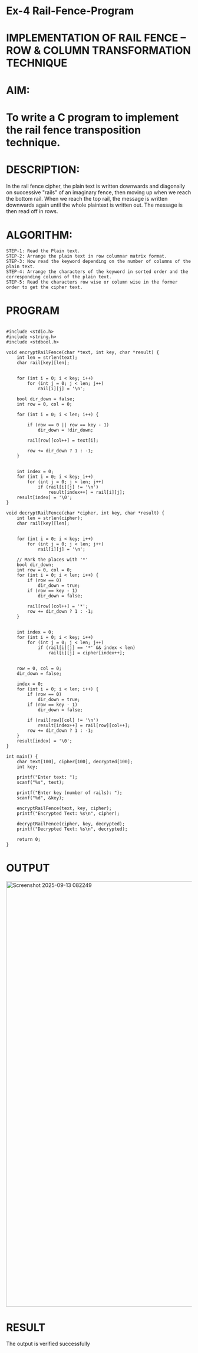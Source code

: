 # Ex-4 Rail-Fence-Program

# IMPLEMENTATION OF RAIL FENCE – ROW & COLUMN TRANSFORMATION TECHNIQUE

# AIM:

# To write a C program to implement the rail fence transposition technique.

# DESCRIPTION:

In the rail fence cipher, the plain text is written downwards and diagonally on successive "rails" of an imaginary fence, then moving up when we reach the bottom rail. When we reach the top rail, the message is written downwards again until the whole plaintext is written out. The message is then read off in rows.

# ALGORITHM:
~~~
STEP-1: Read the Plain text.
STEP-2: Arrange the plain text in row columnar matrix format.
STEP-3: Now read the keyword depending on the number of columns of the plain text.
STEP-4: Arrange the characters of the keyword in sorted order and the corresponding columns of the plain text.
STEP-5: Read the characters row wise or column wise in the former order to get the cipher text.
~~~
# PROGRAM
~~~

#include <stdio.h>
#include <string.h>
#include <stdbool.h>

void encryptRailFence(char *text, int key, char *result) {
    int len = strlen(text);
    char rail[key][len];

    
    for (int i = 0; i < key; i++)
        for (int j = 0; j < len; j++)
            rail[i][j] = '\n';

    bool dir_down = false;
    int row = 0, col = 0;

    for (int i = 0; i < len; i++) {
        
        if (row == 0 || row == key - 1)
            dir_down = !dir_down;

        rail[row][col++] = text[i];

        row += dir_down ? 1 : -1;
    }

    
    int index = 0;
    for (int i = 0; i < key; i++)
        for (int j = 0; j < len; j++)
            if (rail[i][j] != '\n')
                result[index++] = rail[i][j];
    result[index] = '\0';
}

void decryptRailFence(char *cipher, int key, char *result) {
    int len = strlen(cipher);
    char rail[key][len];

    
    for (int i = 0; i < key; i++)
        for (int j = 0; j < len; j++)
            rail[i][j] = '\n';

    // Mark the places with '*'
    bool dir_down;
    int row = 0, col = 0;
    for (int i = 0; i < len; i++) {
        if (row == 0)
            dir_down = true;
        if (row == key - 1)
            dir_down = false;

        rail[row][col++] = '*';
        row += dir_down ? 1 : -1;
    }

    
    int index = 0;
    for (int i = 0; i < key; i++)
        for (int j = 0; j < len; j++)
            if (rail[i][j] == '*' && index < len)
                rail[i][j] = cipher[index++];

  
    row = 0, col = 0;
    dir_down = false;

    index = 0;
    for (int i = 0; i < len; i++) {
        if (row == 0)
            dir_down = true;
        if (row == key - 1)
            dir_down = false;

        if (rail[row][col] != '\n')
            result[index++] = rail[row][col++];
        row += dir_down ? 1 : -1;
    }
    result[index] = '\0';
}

int main() {
    char text[100], cipher[100], decrypted[100];
    int key;

    printf("Enter text: ");
    scanf("%s", text);

    printf("Enter key (number of rails): ");
    scanf("%d", &key);

    encryptRailFence(text, key, cipher);
    printf("Encrypted Text: %s\n", cipher);

    decryptRailFence(cipher, key, decrypted);
    printf("Decrypted Text: %s\n", decrypted);

    return 0;
}

~~~
# OUTPUT
<img width="1899" height="1150" alt="Screenshot 2025-09-13 082249" src="https://github.com/user-attachments/assets/898f04cb-78e9-4a08-bef2-2f77de023ccc" />


# RESULT
The output is verified successfully
